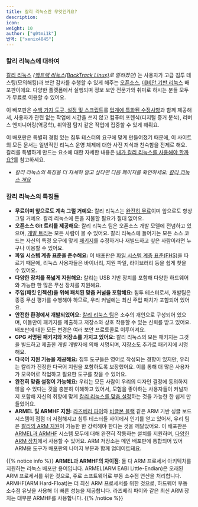 ```yaml
---
title: 칼리 리눅스란 무엇인가요?
description:
icon:
weight: 10
author: ["g0tmi1k"]
번역: ["xenix4845"]
---
```


### 칼리 리눅스에 대하여

[칼리 리눅스](https://kali.org) _([백트랙 리눅스(BackTrack Linux)](https://www.backtrack-linux.org/)로 알려졌던)_ 는 사용자가 고급 침투 테스팅(모의해킹)과 보안 감사를 수행할 수 있게 해주는 [오픈소스](/docs/policy/kali-linux-open-source-policy/), [데비안 기반 리눅스](/docs/policy/kali-linux-relationship-with-debian/) 배포판이에요. 다양한 플랫폼에서 실행되며 정보 보안 전문가와 취미로 하시는 분들 모두가 무료로 이용할 수 있어요.

이 배포판은 [수백 가지 도구, 설정 및 스크립트](/features/)를 [업계에 특화된 수정사항](/docs/policy/penetration-testing-tools-policy/)과 함께 제공해서, 사용자가 관련 없는 작업에 시간을 쓰지 않고 컴퓨터 포렌식(디지털 증거 분석), 리버스 엔지니어링(역공학), 취약점 탐지 같은 작업에 집중할 수 있게 해줘요.

이 배포판은 특별히 경험 있는 침투 테스터의 요구에 맞게 만들어졌기 때문에, 이 사이트의 모든 문서는 일반적인 리눅스 운영 체제에 대한 사전 지식과 친숙함을 전제로 해요. 칼리를 특별하게 만드는 요소에 대한 자세한 내용은 [내가 칼리 리눅스를 사용해야 할까요?](/docs/introduction/should-i-use-kali-linux/)를 참고하세요.

- _칼리 리눅스의 특징을 더 자세히 알고 싶다면 다음 페이지를 확인하세요: [칼리 리눅스 개요](https://kali.org/features/)_


### 칼리 리눅스의 특징들

<!--
Tool count:
- https://pkg.kali.org/derivative/kali-roll/
- https://pkg.kali.org/teams/kali-developers/
- https://gitlab.com/kalilinux/packages/ + archived
-->

- **무료이며 앞으로도 계속 그럴 거예요:** 칼리 리눅스는 [완전히 무료](/docs/policy/kali-linux-open-source-policy/)이며 앞으로도 항상 그럴 거예요. 칼리 리눅스에 돈을 지불할 필요가 절대 없어요.
- **오픈소스 Git 트리를 제공해요:** 칼리 리눅스 팀은 오픈소스 개발 모델에 전념하고 있으며, [개발 트리](https://gitlab.com/kalilinux)는 모든 사람이 볼 수 있어요. 칼리 리눅스에 들어가는 모든 소스 코드는 자신의 특정 요구에 맞게 [패키지](https://pkg.kali.org/)를 수정하거나 재빌드하고 싶은 사람이라면 누구나 이용할 수 있어요.
- **파일 시스템 계층 표준을 준수해요:** 이 배포판은 [파일 시스템 계층 표준(FHS)](https://www.pathname.com/fhs/)을 따르기 때문에, 리눅스 사용자들은 바이너리, 지원 파일, 라이브러리 등을 쉽게 찾을 수 있어요.
- **다양한 장치를 폭넓게 지원해요:** 칼리는 USB 기반 장치를 포함해 다양한 하드웨어와 가능한 한 많은 무선 장치를 지원해요.
- **주입(패킷 인젝션)을 위해 패치된 맞춤 커널을 포함해요:** 침투 테스터로서, 개발팀은 종종 무선 평가를 수행해야 하므로, 우리 커널에는 최신 주입 패치가 포함되어 있어요.
- **안전한 환경에서 개발되었어요:** [칼리 리눅스 팀](https://kali.org/about-us/)은 소수의 개인으로 구성되어 있으며, 이들만이 패키지를 제출하고 저장소와 상호 작용할 수 있는 신뢰를 받고 있어요. 배포판에 대한 모든 변경은 여러 보안 프로토콜로 이루어져요.
- **GPG 서명된 패키지와 저장소를 가지고 있어요:** 칼리 리눅스의 모든 패키지는 그것을 빌드하고 제출한 개별 개발자에 의해 서명되며, 저장소도 추가로 패키지에 서명해요.
- **다국어 지원 기능을 제공해요:** 침투 도구들은 영어로 작성되는 경향이 있지만, 우리는 칼리가 진정한 다국어 지원을 포함하도록 보장했어요. 이를 통해 더 많은 사용자가 모국어로 작업하고 필요한 도구를 찾을 수 있어요.
- **완전히 맞춤 설정이 가능해요:** 우리는 모든 사람이 우리의 디자인 결정에 동의하지 않을 수 있다는 것을 충분히 이해하고 있어서, 모험을 좋아하는 사용자들이 커널까지 포함해 자신의 취향에 맞게 [칼리 리눅스를 맞춤 설정](/docs/development/live-build-a-custom-kali-iso/)하는 것을 가능한 한 쉽게 만들었어요.
- **ARMEL 및 ARMHF 지원:** [라즈베리 파이](/docs/arm/raspberry-pi/)와 [비글본 블랙](/docs/arm/beaglebone-black/) 같은 ARM 기반 싱글 보드 시스템이 점점 더 저렴해지고 침투 테스터들 사이에서 인기를 얻고 있어서, 우리 팀은 [칼리의 ARM 지원](/docs/introduction/kali-on-arm-a-bit-of-history/)이 가능한 한 강력해야 한다는 것을 깨달았어요. 이 배포판은 [ARMEL과 ARMHF](https://ko.wikipedia.org/wiki/ARM_%EC%95%84%ED%82%A4%ED%85%8D%EC%B2%98) 시스템 모두에 대해 완전히 작동하는 설치를 지원하며, [다양한 ARM 장치](/docs/arm/)에서 사용할 수 있어요. ARM 저장소는 메인 배포판에 통합되어 있어 ARM용 도구가 배포판의 나머지 부분과 함께 업데이트돼요.

{{% notice info %}}
**ARMEL과 ARMHF의 차이점**: 둘 다 ARM 프로세서 아키텍처를 지원하는 리눅스 배포판 용어입니다. ARMEL(ARM EABI Little-Endian)은 오래된 ARM 프로세서를 위한 것으로, 주로 소프트웨어로 부동 소수점 연산을 처리합니다. ARMHF(ARM Hard-Float)는 더 최신 ARM 프로세서를 위한 것으로, 하드웨어 부동 소수점 유닛을 사용해 더 빠른 성능을 제공합니다. 라즈베리 파이와 같은 최신 ARM 장치는 대부분 ARMHF를 사용합니다.
{{% /notice %}}

